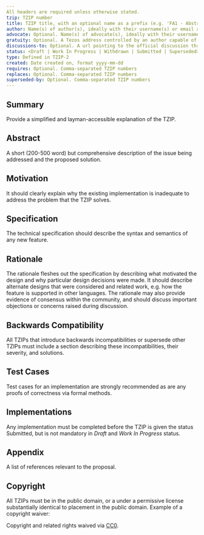 ```yaml
---
All headers are required unless otherwise stated.
tzip: TZIP number
title: TZIP title, with an optional name as a prefix (e.g. 'FA1 - Abstract Ledger')
author: Name(s) of author(s), ideally with their username(s) or email address(es)
advocate: Optional. Name(s) of advocate(s), ideally with their username(s) or email address(es)
gratuity: Optional. A Tezos address controlled by an author capable of receiving gratuities from grateful Tezos users
discussions-to: Optional. A url pointing to the official discussion thread
status: <Draft | Work In Progress | Withdrawn | Submitted | Superseded>
type: Defined in TZIP-2
created: Date created on, format yyyy-mm-dd
requires: Optional. Comma-separated TZIP numbers
replaces: Optional. Comma-separated TZIP numbers
superseded-by: Optional. Comma-separated TZIP numbers
---
```



## Summary

Provide a simplified and layman-accessible explanation of the TZIP.

## Abstract

A short (200-500 word) but comprehensive description of the issue being addressed and the proposed solution.

## Motivation

It should clearly explain why the existing implementation is inadequate to address the problem that the TZIP solves.

## Specification

The technical specification should describe the syntax and semantics of any new feature.

## Rationale

The rationale fleshes out the specification by describing what motivated the design and why particular design decisions were made. It should describe alternate designs that were considered and related work, e.g. how the feature is supported in other languages. The rationale may also provide evidence of consensus within the community, and should discuss important objections or concerns raised during discussion.

## Backwards Compatibility

All TZIPs that introduce backwards incompatibilities or supersede other TZIPs must include a section describing these incompatibilities, their severity, and solutions.

## Test Cases

Test cases for an implementation are strongly recommended as are any proofs of correctness via formal methods.

## Implementations

Any implementation must be completed before the TZIP is given the status Submitted, but is not mandatory in *Draft* and *Work In Progress* status.

## Appendix

A list of references relevant to the proposal.

## Copyright

All TZIPs must be in the public domain, or a under a permissive license substantially identical to placement in the public domain. Example of a copyright waiver:

Copyright and related rights waived via
[CC0](https://creativecommons.org/publicdomain/zero/1.0/).
